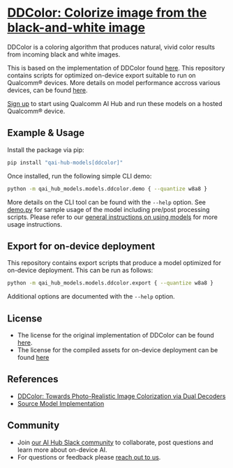 # [DDColor: Colorize image from the black-and-white image](https://aihub.qualcomm.com/models/ddcolor)

DDColor is a coloring algorithm that produces natural, vivid color results from incoming black and white images.

This is based on the implementation of DDColor found [here](https://github.com/piddnad/DDColor/). This repository contains scripts for optimized on-device
export suitable to run on Qualcomm® devices. More details on model performance
accross various devices, can be found [here](https://aihub.qualcomm.com/models/ddcolor).

[Sign up](https://myaccount.qualcomm.com/signup) to start using Qualcomm AI Hub and run these models on a hosted Qualcomm® device.




## Example & Usage

Install the package via pip:
```bash
pip install "qai-hub-models[ddcolor]"
```


Once installed, run the following simple CLI demo:

```bash
python -m qai_hub_models.models.ddcolor.demo { --quantize w8a8 }
```
More details on the CLI tool can be found with the `--help` option. See
[demo.py](demo.py) for sample usage of the model including pre/post processing
scripts. Please refer to our [general instructions on using
models](../../../#getting-started) for more usage instructions.

## Export for on-device deployment

This repository contains export scripts that produce a model optimized for
on-device deployment. This can be run as follows:

```bash
python -m qai_hub_models.models.ddcolor.export { --quantize w8a8 }
```
Additional options are documented with the `--help` option.


## License
* The license for the original implementation of DDColor can be found
  [here](https://github.com/piddnad/DDColor/blob/master/LICENSE).
* The license for the compiled assets for on-device deployment can be found [here](https://qaihub-public-assets.s3.us-west-2.amazonaws.com/qai-hub-models/Qualcomm+AI+Hub+Proprietary+License.pdf)


## References
* [DDColor: Towards Photo-Realistic Image Colorization via Dual Decoders](https://arxiv.org/abs/2201.03545)
* [Source Model Implementation](https://github.com/piddnad/DDColor/)



## Community
* Join [our AI Hub Slack community](https://aihub.qualcomm.com/community/slack) to collaborate, post questions and learn more about on-device AI.
* For questions or feedback please [reach out to us](mailto:ai-hub-support@qti.qualcomm.com).
